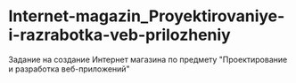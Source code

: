 # Internet-magazin_Proyektirovaniye-i-razrabotka-veb-prilozheniy
Задание на создание Интернет магазина по предмету "Проектирование и разработка веб-приложений"
